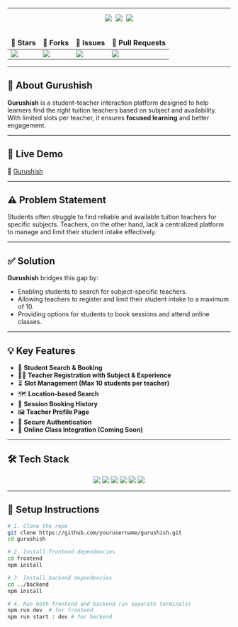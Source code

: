 
<hr>

<div align="center">
  <img src="https://forthebadge.com/images/badges/built-with-love.svg" />&nbsp;
  <img src="https://forthebadge.com/images/badges/uses-brains.svg" />&nbsp;
  <img src="https://forthebadge.com/images/badges/powered-by-responsibility.svg"/>
</div>
<br>

<div align="center">
  <table>
    <thead align="center">
      <tr>
        <td><strong>🌟 Stars</strong></td>
        <td><strong>🍴 Forks</strong></td>
        <td><strong>🐛 Issues</strong></td>
        <td><strong>🔔 Pull Requests</strong></td>
      </tr>
    </thead>
    <tbody>
      <tr>
        <td><a href="https://github.com/sailaja-adapa/gurushish/stargazers"><img src="https://img.shields.io/github/stars/sailaja-adapa/gurushish?style=for-the-badge&logo=github"/></a></td>
        <td><a href="https://github.com/sailaja-adapa/gurushish/forks"><img src="https://img.shields.io/github/forks/sailaja-adapa/gurushish?style=for-the-badge&logo=git&logoColor=white"/></a></td>
        <td><img src="https://img.shields.io/github/issues-search/sailaja-adapa/gurushish?query=is:issue&style=for-the-badge&label=Issues&logo=github&color=blue"/></td>
        <td><img src="https://img.shields.io/github/issues-search/sailaja-adapa/gurushish?query=is:pr&style=for-the-badge&label=Pull%20Requests&logo=github&color=blue"/></td>
      </tr>
    </tbody>
  </table>
</div>

---

## 🌟 About Gurushish

**Gurushish** is a student-teacher interaction platform designed to help learners find the right tuition teachers based on subject and availability. With limited slots per teacher, it ensures **focused learning** and better engagement.

---

## 🚀 Live Demo

🔗 [Gurushish](https://gurushish.vercel.app/)

---

## ⚠️ Problem Statement

Students often struggle to find reliable and available tuition teachers for specific subjects. Teachers, on the other hand, lack a centralized platform to manage and limit their student intake effectively.

---

## ✅ Solution

**Gurushish** bridges this gap by:

- Enabling students to search for subject-specific teachers.
- Allowing teachers to register and limit their student intake to a maximum of 10.
- Providing options for students to book sessions and attend online classes.

---

## 💡 Key Features

- 🎯 **Student Search & Booking**
- 🧑‍🏫 **Teacher Registration with Subject & Experience**
- ⏳ **Slot Management (Max 10 students per teacher)**
- 🗺️ **Location-based Search**
- 🧾 **Session Booking History**
- 🖼️ **Teacher Profile Page**
- 🔐 **Secure Authentication**
- 🎥 **Online Class Integration (Coming Soon)**

---

## 🛠 Tech Stack

<div align="center">
  <img src="https://img.shields.io/badge/Next.js-000000?style=for-the-badge&logo=next.js&logoColor=white" />
  <img src="https://img.shields.io/badge/TailwindCSS-38B2AC.svg?style=for-the-badge&logo=tailwind-css&logoColor=white" />
  <img src="https://img.shields.io/badge/TypeScript-007ACC.svg?style=for-the-badge&logo=typescript&logoColor=white" />
  <img src="https://img.shields.io/badge/PostgreSQL-4169E1.svg?style=for-the-badge&logo=postgresql&logoColor=white" />
  <img src="https://img.shields.io/badge/NestJS-E0234E.svg?style=for-the-badge&logo=nestjs&logoColor=white" />
<img src="https://img.shields.io/badge/Express.js-000000.svg?style=for-the-badge&logo=express&logoColor=white" />
</div>

---

## 🔧 Setup Instructions

```bash
# 1. Clone the repo
git clone https://github.com/yourusername/gurushish.git
cd gurushish

# 2. Install frontend dependencies
cd frontend
npm install

# 3. Install backend dependencies
cd ../backend
npm install

# 4. Run both frontend and backend (in separate terminals)
npm run dev  # for frontend
npm run start : dev # for backend
